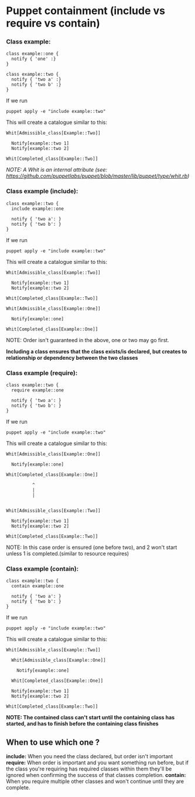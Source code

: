 # Puppet containment (include vs require vs contain)

### Class example:

```
class example::one {
  notify { 'one' :}
}

class example::two {
  notify { 'two a' :}
  notify { 'two b' :}
}
```

If we run
```
puppet apply -e "include example::two"
```

This will create a catalogue similar to this:

```
Whit[Admissible_class[Example::Two]]

  Notify[example::two 1]
  Notify[example::two 2]

Whit[Completed_class[Example::Two]]
```

*NOTE: A Whit is an internal attribute (see: https://github.com/puppetlabs/puppet/blob/master/lib/puppet/type/whit.rb)*



### Class example (include):
```
class example::two {
  include example::one

  notify { 'two a': }
  notify { 'two b': }
}
```

If we run
```
puppet apply -e "include example::two"
```

This will create a catalogue similar to this:

```
Whit[Admissible_class[Example::Two]]

  Notify[example::two 1]
  Notify[example::two 2]

Whit[Completed_class[Example::Two]]

Whit[Admissible_class[Example::One]]

  Notify[example::one]

Whit[Completed_class[Example::One]]

```
NOTE: Order isn't guaranteed in the above, one or two may go first.

**Including a class ensures that the class exists/is declared, but creates to relationship or dependency between the two classes**


### Class example (require):
```
class example::two {
  require example::one

  notify { 'two a': }
  notify { 'two b': }
}
```

If we run
```
puppet apply -e "include example::two"
```

This will create a catalogue similar to this:

```
Whit[Admissible_class[Example::One]]

  Notify[example::one]

Whit[Completed_class[Example::One]]

          ^
          |
          |


Whit[Admissible_class[Example::Two]]

  Notify[example::two 1]
  Notify[example::two 2]

Whit[Completed_class[Example::Two]]

```
NOTE: In this case order is ensured (one before two), and 2 won't start unless 1 is completed.(similar to resource requires)

### Class example (contain):
```
class example::two {
  contain example::one

  notify { 'two a': }
  notify { 'two b': }
}
```

If we run
```
puppet apply -e "include example::two"
```

This will create a catalogue similar to this:

```
Whit[Admissible_class[Example::Two]]

  Whit[Admissible_class[Example::One]]

    Notify[example::one]

  Whit[Completed_class[Example::One]]

  Notify[example::two 1]
  Notify[example::two 2]

Whit[Completed_class[Example::Two]]

```
**NOTE: The contained class can't start until the containing class has started, and has to finish before the containing class finishes**




## When to use which one ?

**include:** When you need the class declared, but order isn't important
**require:** When order is important and you want something run before, but if the class you're requiring has required classes within them they'll be ignored when confirming the success of that classes completion.
**contain:** When you require multiple other classes and won't continue until they are complete.
